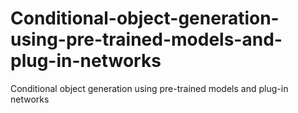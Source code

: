 # Conditional-object-generation-using-pre-trained-models-and-plug-in-networks
Conditional object generation using pre-trained models and plug-in networks

